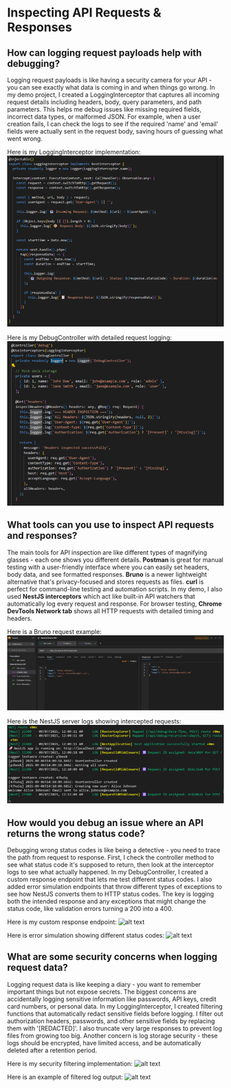 # Inspecting API Requests & Responses

## How can logging request payloads help with debugging?

Logging request payloads is like having a security camera for your API - you can see exactly what data is coming in and when things go wrong. In my demo project, I created a LoggingInterceptor that captures all incoming request details including headers, body, query parameters, and path parameters. This helps me debug issues like missing required fields, incorrect data types, or malformed JSON. For example, when a user creation fails, I can check the logs to see if the required 'name' and 'email' fields were actually sent in the request body, saving hours of guessing what went wrong.

Here is my LoggingInterceptor implementation:
![alt text](image.png)

Here is my DebugController with detailed request logging:
![alt text](image-1.png)

## What tools can you use to inspect API requests and responses?

The main tools for API inspection are like different types of magnifying glasses - each one shows you different details. **Postman** is great for manual testing with a user-friendly interface where you can easily set headers, body data, and see formatted responses. **Bruno** is a newer lightweight alternative that's privacy-focused and stores requests as files. **curl** is perfect for command-line testing and automation scripts. In my demo, I also used **NestJS interceptors** which act like built-in API watchers that automatically log every request and response. For browser testing, **Chrome DevTools Network tab** shows all HTTP requests with detailed timing and headers.

Here is a Bruno request example:
![alt text](image-2.png)

Here is the NestJS server logs showing intercepted requests:
![alt text](image-3.png)

## How would you debug an issue where an API returns the wrong status code?

Debugging wrong status codes is like being a detective - you need to trace the path from request to response. First, I check the controller method to see what status code it's supposed to return, then look at the interceptor logs to see what actually happened. In my DebugController, I created a custom response endpoint that lets me test different status codes. I also added error simulation endpoints that throw different types of exceptions to see how NestJS converts them to HTTP status codes. The key is logging both the intended response and any exceptions that might change the status code, like validation errors turning a 200 into a 400.

Here is my custom response endpoint:
![alt text](image-5.png)

Here is error simulation showing different status codes:
![alt text](image-6.png)

## What are some security concerns when logging request data?

Logging request data is like keeping a diary - you want to remember important things but not expose secrets. The biggest concerns are accidentally logging sensitive information like passwords, API keys, credit card numbers, or personal data. In my LoggingInterceptor, I created filtering functions that automatically redact sensitive fields before logging. I filter out authorization headers, passwords, and other sensitive fields by replacing them with '[REDACTED]'. I also truncate very large responses to prevent log files from growing too big. Another concern is log storage security - these logs should be encrypted, have limited access, and be automatically deleted after a retention period.

Here is my security filtering implementation:
![alt text](image-7.png)

Here is an example of filtered log output:
![alt text](image-8.png)